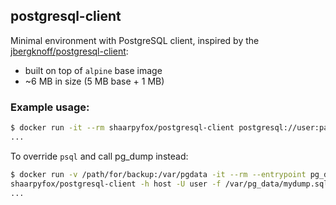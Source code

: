 ## postgresql-client

Minimal environment with PostgreSQL client, inspired by the [jbergknoff/postgresql-client](https://github.com/jbergknoff/Dockerfile/tree/master/postgresql-client):

* built on top of `alpine` base image
* ~6 MB in size (5 MB base + 1 MB)

### Example usage:

```bash
$ docker run -it --rm shaarpyfox/postgresql-client postgresql://user:pass@host:5432/db
...
```
To override `psql` and call pg_dump instead:
```bash
$ docker run -v /path/for/backup:/var/pgdata -it --rm --entrypoint pg_dump \   
shaarpyfox/postgresql-client -h host -U user -f /var/pg_data/mydump.sql db
...
```